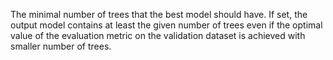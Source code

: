 
The minimal number of trees that the best model should have. If set, the output model contains at least the given number of trees even if the optimal value of the evaluation metric on the validation dataset is achieved with smaller number of trees.
